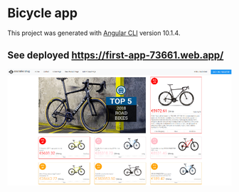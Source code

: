 # Bicycle app

This project was generated with [Angular CLI](https://github.com/angular/angular-cli) version 10.1.4.

## See deployed https://first-app-73661.web.app/

<img src="first-app.png" width="700"></img>

